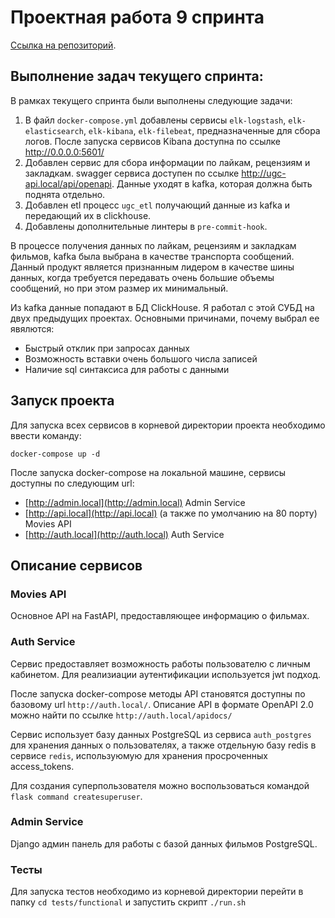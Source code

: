 # Проектная работа 9 спринта

[Ссылка на репозиторий](https://github.com/inikishin/ugc_sprint_2).

## Выполнение задач текущего спринта:
В рамках текущего спринта были выполнены следующие задачи:

1. В файл `docker-compose.yml` добавлены сервисы `elk-logstash`, `elk-elasticsearch`, `elk-kibana`, `elk-filebeat`, предназначенные для сбора логов. После запуска сервисов Kibana доступна по ссылке http://0.0.0.0:5601/
2. Добавлен сервис для сбора информации по лайкам, рецензиям и закладкам. swagger сервиса доступен по ссылке http://ugc-api.local/api/openapi. Данные уходят в kafka, которая должна быть поднята отдельно.
3. Добавлен etl процесс `ugc_etl` получающий данные из kafka и передающий их в clickhouse. 
4. Добавлены дополнительные линтеры в `pre-commit-hook`.

В процессе получения данных по лайкам, рецензиям и закладкам фильмов, kafka была выбрана в качестве транспорта сообщений. Данный продукт является признанным лидером в качестве шины данных, когда требуется передавать очень большие объемы сообщений, но при этом размер их минимальный.

Из kafka данные попадают в БД ClickHouse. Я работал с этой СУБД на двух предыдущих проектах. Основными причинами, почему выбрал ее явялются:
* Быстрый отклик при запросах данных
* Возможность вставки очень большого числа записей
* Наличие sql синтаксиса для работы с данными

## Запуск проекта

Для запуска всех сервисов в корневой директории проекта необходимо ввести команду:

```shell
docker-compose up -d
```

После запуска docker-compose на локальной машине, cервисы доступны по следующим url:
* [http://admin.local](http://admin.local) Admin Service
* [http://api.local](http://api.local) (а также по умолчанию на 80 порту) Movies API
* [http://auth.local](http://auth.local) Auth Service

## Описание сервисов

### Movies API

Основное API на FastAPI, предоставляющее информацию о фильмах.

### Auth Service

Сервис предоставляет возможность работы пользователю с личным кабинетом. Для реализиации аутентификации используется jwt подход.

После запуска docker-compose методы API становятся доступны по базовому url `http://auth.local/`. Описание API в формате OpenAPI 2.0 можно найти по ссылке `http://auth.local/apidocs/`

Сервис использует базу данных PostgreSQL из сервиса `auth_postgres` для хранения данных о пользователях, а также отдельную базу redis в сервисе `redis`, используюмую для хранения просроченных access_tokens.

Для создания суперпользователя можно воспользоваться командой `flask command createsuperuser`.

### Admin Service

Django админ панель для работы с базой данных фильмов PostgreSQL.

### Тесты

Для запуска тестов необходимо из корневой директории перейти в папку `cd tests/functional` и запустить скрипт `./run.sh`
